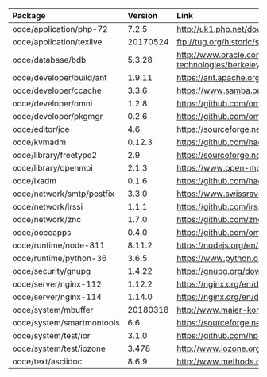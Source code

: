 | Package | Version | Link | Maintainer |
| :------ | :------ | :--- | :--------- |
| ooce/application/php-72	| 7.2.5		| http://uk1.php.net/downloads.php | [omniosorg](https://github.com/omniosorg)
| ooce/application/texlive	| 20170524	| ftp://tug.org/historic/systems/texlive/2017/ | [omniosorg](https://github.com/omniosorg)
| ooce/database/bdb		| 5.3.28	| http://www.oracle.com/technetwork/database/database-technologies/berkeleydb/downloads/index.html | [omniosorg](https://github.com/omniosorg)
| ooce/developer/build/ant	| 1.9.11	| https://ant.apache.org/srcdownload.cgi | [omniosorg](https://github.com/omniosorg)
| ooce/developer/ccache		| 3.3.6		| https://www.samba.org/ftp/ccache/ | [jimklimov](https://github.com/jimklimov)
| ooce/developer/omni		| 1.2.8		| https://github.com/omniosorg/omni/releases | [omniosorg](https://github.com/omniosorg)
| ooce/developer/pkgmgr		| 0.2.6		| https://github.com/omniosorg/pkgmgr/releases | [omniosorg](https://github.com/omniosorg)
| ooce/editor/joe		| 4.6		| https://sourceforge.net/projects/joe-editor/files/JOE%20sources/ | [omniosorg](https://github.com/omniosorg)
| ooce/kvmadm			| 0.12.3	| https://github.com/hadfl/kvmadm/releases | [omniosorg](https://github.com/omniosorg)
| ooce/library/freetype2	| 2.9		| https://sourceforge.net/projects/freetype/files/freetype2/ | [omniosorg](https://github.com/omniosorg)
| ooce/library/openmpi		| 2.1.3		| https://www.open-mpi.org/software/ompi/ | [omniosorg](https://github.com/omniosorg)
| ooce/lxadm			| 0.1.6		| https://github.com/hadfl/lxadm/releases | [omniosorg](https://github.com/omniosorg)
| ooce/network/smtp/postfix	| 3.3.0		| https://www.swissrave.ch/mirror/postfix-source/index.html | [omniosorg](https://github.com/omniosorg)
| ooce/network/irssi		| 1.1.1		| https://github.com/irssi/irssi/releases | [omniosorg](https://github.com/omniosorg)
| ooce/network/znc		| 1.7.0		| https://github.com/znc/znc/releases | [omniosorg](https://github.com/omniosorg)
| ooce/ooceapps			| 0.4.0		| https://github.com/omniosorg/ooceapps/releases | [omniosorg](https://github.com/omniosorg)
| ooce/runtime/node-811		| 8.11.2	| https://nodejs.org/en/download/ | [omniosorg](https://github.com/omniosorg)
| ooce/runtime/python-36	| 3.6.5		| https://www.python.org/downloads/source/ | [omniosorg](https://github.com/omniosorg)
| ooce/security/gnupg		| 1.4.22	| https://gnupg.org/download/ | [omniosorg](https://github.com/omniosorg)
| ooce/server/nginx-112		| 1.12.2	| https://nginx.org/en/download.html | [omniosorg](https://github.com/omniosorg)
| ooce/server/nginx-114		| 1.14.0	| https://nginx.org/en/download.html | [omniosorg](https://github.com/omniosorg)
| ooce/system/mbuffer		| 20180318	| http://www.maier-komor.de/mbuffer.html | [omniosorg](https://github.com/omniosorg)
| ooce/system/smartmontools	| 6.6		| https://sourceforge.net/projects/smartmontools/files/smartmontools/ | [omniosorg](https://github.com/omniosorg)
| ooce/system/test/ior		| 3.1.0		| https://github.com/hpc/ior/releases | [omniosorg](https://github.com/omniosorg)
| ooce/system/test/iozone	| 3.478		| http://www.iozone.org/src/current/ | [omniosorg](https://github.com/omniosorg)
| ooce/text/asciidoc		| 8.6.9		| http://www.methods.co.nz/asciidoc/ | [omniosorg](https://github.com/omniosorg)
